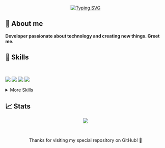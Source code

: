 <p align="center">
<a href="https://git.io/typing-svg"><img src="https://readme-typing-svg.demolab.com?        font=Fira+Code&duration=2500&pause=800&color=8911F7&center=true&vCenter=true&multiline=true&width=435&height=60&lines=I'm+Alex+(NeuDam);Software+Developer" alt="Typing SVG" /></a>
</p>

## :open_file_folder: About me

<strong>Developer passionate about technology and creating new things. Greet me.</strong>

## 💼 Skills

<br/>

![](https://img.shields.io/badge/Code-Python-informational?style=flat&logo=python&logoColor=white&color=9912F4)
![](https://img.shields.io/badge/Code-JavaScript-informational?style=flat&logo=javascript&logoColor=white&color=9912F4)
![](https://img.shields.io/badge/Code-Bash-informational?style=flat&logo=shell&logoColor=white&color=9912F4)
![](https://img.shields.io/badge/Code-C++-informational?style=flat&logo=cplusplus&logoColor=white&color=9912F4)


<details>
<summary>More Skills</summary>
<br/>

![](https://img.shields.io/badge/Style-CSS-informational?style=flat&logo=css3&logoColor=white&color=9912F4)
![](https://img.shields.io/badge/Tags-HTML-informational?style=flat&logo=html5&logoColor=white&color=9912F4)
![](https://img.shields.io/badge/Tools-Photoshop-informational?style=flat&logo=Adobe-Photoshop&logoColor=white&color=9912F4)

</details>

## 📈 Stats

<p align="center">
 <img class="img" src="https://github-readme-stats.vercel.app/api/top-langs/?username=NeuDam&theme=radical&layout=compact" />
</p>

<br/>

<footer>
 <p align="center">
   Thanks for visiting my special repository on GitHub! 💜
 </p>
</footer>
